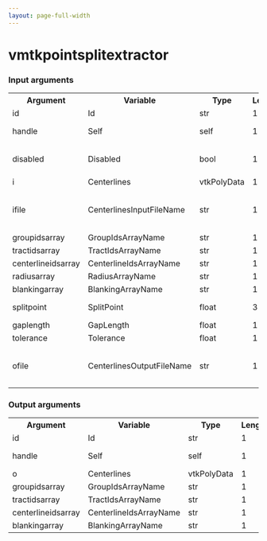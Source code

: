 ```yaml
---
layout: page-full-width
---
```

<h1>vmtkpointsplitextractor</h1>
<h3>Input arguments</h3>
<table class="vmtkscripts">
<tr>
<th>Argument</th><th>Variable</th><th>Type</th><th>Length</th><th>Range</th><th>Default</th><th>Description</th>
</tr>
<tr><td>id</td><td>Id</td><td>str</td><td>1</td><td></td><td>0</td><td>script id</td>
</tr>
<tr><td>handle</td><td>Self</td><td>self</td><td>1</td><td></td><td></td><td>handle to self</td>
</tr>
<tr><td>disabled</td><td>Disabled</td><td>bool</td><td>1</td><td></td><td>0</td><td>disable execution and piping</td>
</tr>
<tr><td>i</td><td>Centerlines</td><td>vtkPolyData</td><td>1</td><td></td><td></td><td></td>
</tr>
<tr><td>ifile</td><td>CenterlinesInputFileName</td><td>str</td><td>1</td><td></td><td></td><td>filename for the default Centerlines reader</td>
</tr>
<tr><td>groupidsarray</td><td>GroupIdsArrayName</td><td>str</td><td>1</td><td></td><td>GroupIds</td><td></td>
</tr>
<tr><td>tractidsarray</td><td>TractIdsArrayName</td><td>str</td><td>1</td><td></td><td>TractIds</td><td></td>
</tr>
<tr><td>centerlineidsarray</td><td>CenterlineIdsArrayName</td><td>str</td><td>1</td><td></td><td>CenterlineIds</td><td></td>
</tr>
<tr><td>radiusarray</td><td>RadiusArrayName</td><td>str</td><td>1</td><td></td><td></td><td></td>
</tr>
<tr><td>blankingarray</td><td>BlankingArrayName</td><td>str</td><td>1</td><td></td><td>Blanking</td><td></td>
</tr>
<tr><td>splitpoint</td><td>SplitPoint</td><td>float</td><td>3</td><td></td><td>[0.0, 0.0, 0.0]</td><td></td>
</tr>
<tr><td>gaplength</td><td>GapLength</td><td>float</td><td>1</td><td>(0.0,)</td><td>1.0</td><td></td>
</tr>
<tr><td>tolerance</td><td>Tolerance</td><td>float</td><td>1</td><td>(0.0,)</td><td>0.0001</td><td></td>
</tr>
<tr><td>ofile</td><td>CenterlinesOutputFileName</td><td>str</td><td>1</td><td></td><td></td><td>filename for the default Centerlines writer</td>
</tr>
</table><h3>Output arguments</h3>
<table class="vmtkscripts">
<tr>
<th>Argument</th><th>Variable</th><th>Type</th><th>Length</th><th>Range</th><th>Default</th><th>Description</th>
</tr>
<tr><td>id</td><td>Id</td><td>str</td><td>1</td><td></td><td>0</td><td>script id</td>
</tr>
<tr><td>handle</td><td>Self</td><td>self</td><td>1</td><td></td><td></td><td>handle to self</td>
</tr>
<tr><td>o</td><td>Centerlines</td><td>vtkPolyData</td><td>1</td><td></td><td></td><td></td>
</tr>
<tr><td>groupidsarray</td><td>GroupIdsArrayName</td><td>str</td><td>1</td><td></td><td>GroupIds</td><td></td>
</tr>
<tr><td>tractidsarray</td><td>TractIdsArrayName</td><td>str</td><td>1</td><td></td><td>TractIds</td><td></td>
</tr>
<tr><td>centerlineidsarray</td><td>CenterlineIdsArrayName</td><td>str</td><td>1</td><td></td><td>CenterlineIds</td><td></td>
</tr>
<tr><td>blankingarray</td><td>BlankingArrayName</td><td>str</td><td>1</td><td></td><td>Blanking</td><td></td>
</tr>
</table>
